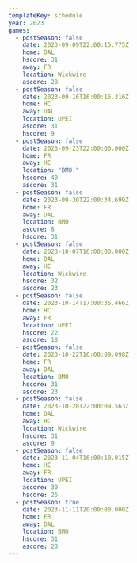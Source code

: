 ```yaml
---
templateKey: schedule
year: 2023
games:
  - postSeason: false
    date: 2023-09-09T22:00:15.775Z
    home: DAL
    hscore: 31
    away: FR
    location: Wickwire
    ascore: 28
  - postSeason: false
    date: 2023-09-16T16:00:16.316Z
    home: HC
    away: DAL
    location: UPEI
    ascore: 31
    hscore: 9
  - postSeason: false
    date: 2023-09-23T22:00:00.000Z
    home: FR
    away: HC
    location: "BMO "
    hscore: 40
    ascore: 31
  - postSeason: false
    date: 2023-09-30T22:00:34.699Z
    home: FR
    away: DAL
    location: BMO
    ascore: 8
    hscore: 31
  - postSeason: false
    date: 2023-10-07T16:00:00.000Z
    home: DAL
    away: HC
    location: Wickwire
    hscore: 32
    ascore: 23
  - postSeason: false
    date: 2023-10-14T17:00:35.466Z
    home: HC
    away: FR
    location: UPEI
    hscore: 22
    ascore: 18
  - postSeason: false
    date: 2023-10-22T16:00:09.098Z
    home: FR
    away: DAL
    location: BMO
    hscore: 31
    ascore: 23
  - postSeason: false
    date: 2023-10-28T22:00:09.563Z
    home: DAL
    away: HC
    location: Wickwire
    hscore: 31
    ascore: 9
  - postSeason: false
    date: 2023-11-04T16:00:10.015Z
    home: HC
    away: FR
    location: UPEI
    ascore: 30
    hscore: 26
  - postSeason: true
    date: 2023-11-11T20:00:00.000Z
    home: FR
    away: DAL
    location: BMO
    hscore: 31
    ascore: 28
---
```

